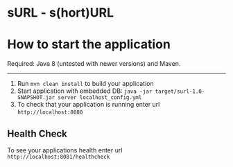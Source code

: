 # sURL - s(hort)URL

# How to start the application

Required: Java 8 (untested with newer versions) and Maven.

---

1. Run `mvn clean install` to build your application
1. Start application with embedded DB: `java -jar target/surl-1.0-SNAPSHOT.jar server localhost_config.yml`
1. To check that your application is running enter url `http://localhost:8080`

Health Check
---

To see your applications health enter url `http://localhost:8081/healthcheck`
